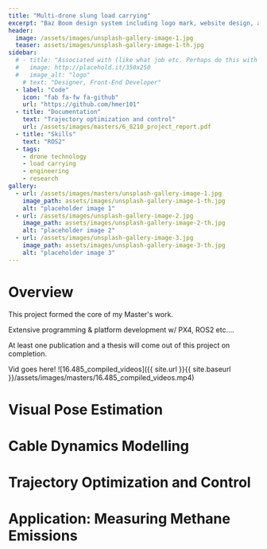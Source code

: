 ```yaml
---
title: "Multi-drone slung load carrying"
excerpt: "Baz Boom design system including logo mark, website design, and branding applications."
header:
  image: /assets/images/unsplash-gallery-image-1.jpg
  teaser: assets/images/unsplash-gallery-image-1-th.jpg
sidebar:
  # - title: "Associated with (like what job etc. Perhaps do this with tags instead)"
  #   image: http://placehold.it/350x250
  #   image_alt: "logo"
    # text: "Designer, Front-End Developer"
  - label: "Code"
    icon: "fab fa-fw fa-github"
    url: "https://github.com/hmer101"
  - title: "Documentation"
    text: "Trajectory optimization and control"
    url: /assets/images/masters/6_8210_project_report.pdf
  - title: "Skills"
    text: "ROS2"
  - tags:
    - drone technology
    - load carrying
    - engineering
    - research
gallery:
  - url: /assets/images/masters/unsplash-gallery-image-1.jpg
    image_path: assets/images/unsplash-gallery-image-1-th.jpg
    alt: "placeholder image 1"
  - url: /assets/images/unsplash-gallery-image-2.jpg
    image_path: assets/images/unsplash-gallery-image-2-th.jpg
    alt: "placeholder image 2"
  - url: /assets/images/unsplash-gallery-image-3.jpg
    image_path: assets/images/unsplash-gallery-image-3-th.jpg
    alt: "placeholder image 3"
---
```

# Overview
This project formed the core of my Master's work.

Extensive programming & platform development w/ PX4, ROS2 etc....

At least one publication and a thesis will come out of this project on completion.

Vid goes here!
![16.485_compiled_videos]({{ site.url }}{{ site.baseurl }}/assets/images/masters/16.485_compiled_videos.mp4)


# Visual Pose Estimation


# Cable Dynamics Modelling


# Trajectory Optimization and Control


# Application: Measuring Methane Emissions